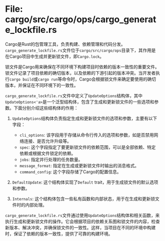 # File: cargo/src/cargo/ops/cargo_generate_lockfile.rs

Cargo是Rust的包管理工具，负责构建、依赖管理和代码分发。`cargo_generate_lockfile.rs`文件位于`cargo/src/cargo/ops`目录下，其作用是在Cargo项目中生成并更新锁文件，即`Cargo.lock`。

锁文件是Cargo用来确保在不同环境下构建项目时依赖的版本一致性的重要文件。锁文件记录了项目依赖的确切版本，以及依赖的下游引起的版本冲突。当开发者执行`cargo build`或`cargo run`等命令时，Cargo会根据锁文件来确定要使用的确切版本，并保证在不同环境下的一致性。

`cargo_generate_lockfile.rs`文件中定义了`UpdateOptions`结构体，其中`UpdateOptions<'a>`是一个泛型结构体，包含了生成和更新锁文件的一些选项和参数。下面分别介绍这些结构体的作用：

1. `UpdateOptions`结构体负责指定生成和更新锁文件的选项和参数，主要有以下字段：
   - `cli_options`: 该字段用于存储从命令行传入的选项和参数，如是否禁用网络连接、是否允许升级等。
   - `spec`: 这个字段指定了要更新锁文件的依赖范围，可以是全部依赖、特定依赖或根据文件锁定的依赖。
   - `jobs`: 指定并行处理的任务数量。
   - `message_format`: 指定在生成或更新锁文件时输出的消息格式。
   - `command_config`: 这个字段存储了Cargo的配置信息。

2. `DefaultUpdate`: 这个结构体实现了`Default` trait，用于生成锁文件的默认选项和参数。

3. `Internals`: 这个结构体包含一些私有函数和内部状态，用于在生成和更新锁文件时的内部处理。

`cargo_generate_lockfile.rs`文件通过使用`UpdateOptions`结构体和相关函数，来执行生成和更新锁文件的操作。它会根据项目的依赖关系图和锁文件的内容，检查新版本、解决冲突，并确保锁文件的一致性。这样，当项目在不同的环境中构建时，保证了依赖的版本一致性，提供了可靠的构建环境。

